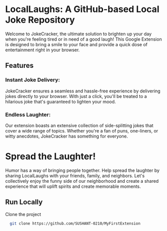 
# LocalLaughs: A GitHub-based Local Joke Repository

Welcome to JokeCracker, the ultimate solution to brighten up your day when you're feeling tired or in need of a good laugh! This Google Extension is designed to bring a smile to your face and provide a quick dose of entertainment right in your browser.

## Features
### Instant Joke Delivery: 
JokeCracker ensures a seamless and hassle-free experience by delivering jokes directly to your browser. With just a click, you'll be treated to a hilarious joke that's guaranteed to lighten your mood.

### Endless Laughter: 
Our extension boasts an extensive collection of side-splitting jokes that cover a wide range of topics. Whether you're a fan of puns, one-liners, or witty anecdotes, JokeCracker has something for everyone.

# Spread the Laughter!
Humor has a way of bringing people together. Help spread the laughter by sharing LocalLaughs with your friends, family, and neighbors. Let's collectively enjoy the funny side of our neighborhood and create a shared experience that will uplift spirits and create memorable moments.


## Run Locally

Clone the project

```bash
  git clone https://github.com/SUSHANT-0210/MyFirstExtension
```



